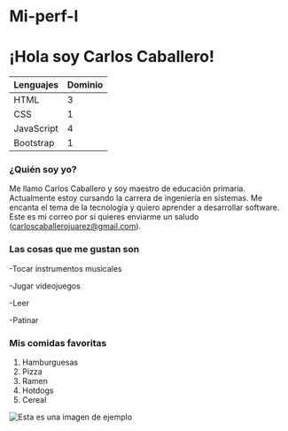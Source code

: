 # Mi-perf-l
# ¡Hola soy Carlos Caballero! #

| Lenguajes | Dominio |
|-----------|---------| 
|   HTML    |    3    | 
|   CSS     |    1    |
|JavaScript |    4    |
| Bootstrap |    1    |
### ¿Quién soy yo? ###

Me llamo Carlos Caballero y soy maestro de educación primaria.
Actualmente estoy cursando la carrera de ingeniería en sistemas.
Me encanta el tema de la tecnología y quiero aprender a desarrollar software. 
Este es mi correo por si quieres enviarme un saludo (carloscaballerojuarez@gmail.com).

### Las cosas que me gustan son ### 

-Tocar instrumentos musicales

-Jugar videojuegos

-Leer 

-Patinar



###  Mis comidas favoritas ###  

1. Hamburguesas
2. Pizza
3. Ramen
4. Hotdogs
5. Cereal


![Esta es una imagen de ejemplo](https://ichef.bbci.co.uk/news/640/cpsprodpb/15665/production/_107435678_perro1.jpg)
